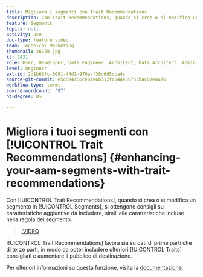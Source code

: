 ```yaml
---
title: Migliora i segmenti con Trait Recommendations
description: Con Trait Recommendations, quando si crea o si modifica un segmento, si ottengono consigli su caratteristiche aggiuntive da includere, simili alle caratteristiche incluse nella regola del segmento.
feature: Segments
topics: null
activity: use
doc-type: feature video
team: Technical Marketing
thumbnail: 26228.jpg
kt: 2431
role: User, Developer, Data Engineer, Architect, Data Architect, Admin, Leader
level: Beginner
exl-id: 2d1b66fc-0091-44d1-970a-f30d6d5cca4c
source-git-commit: e5c694156ce6196b312fc54ae59755bac07ea676
workflow-type: tm+mt
source-wordcount: '97'
ht-degree: 0%

---
```


# Migliora i tuoi segmenti con [!UICONTROL Trait Recommendations] {#enhancing-your-aam-segments-with-trait-recommendations}

Con [!UICONTROL Trait Recommendations], quando si crea o si modifica un segmento in [!UICONTROL Segments], si ottengono consigli su caratteristiche aggiuntive da includere, simili alle caratteristiche incluse nella regola del segmento.

>[!VIDEO](https://video.tv.adobe.com/v/26228/?quality=12)

[!UICONTROL Trait Recommendations] lavora sia su dati di prime parti che di terze parti, in modo da poter includere ulteriori [!UICONTROL Traits] consigliati e aumentare il pubblico di destinazione.

Per ulteriori informazioni su questa funzione, visita la [documentazione](https://experiencecloud.adobe.com/resources/help/en_US/aam/trait-recommendations.html).
